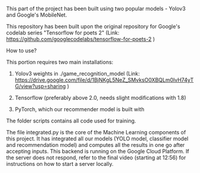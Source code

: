 This part of the project has been built using two popular models - Yolov3 and Google's MobileNet.

This repository has been built upon the original repository for Google's codelab series "Tensorflow for poets 2" (Link: https://github.com/googlecodelabs/tensorflow-for-poets-2 )

How to use?

This portion requires two main installations:

1. Yolov3 weights in ./game_recognition_model (Link: https://drive.google.com/file/d/1BjNKgL5NeZ_SMvksO0XBQLm0lvH74yTG/view?usp=sharing )

2. Tensorflow (preferably above 2.0, needs slight modifications with 1.8)

3. PyTorch, which our recommender model is built with

The folder scripts contains all code used for training.

The file integrated.py is the core of the Machine Learning components of this project. It has integrated all our models (YOLO model, classifier model and recommendation model) and computes all the results in one go after accepting inputs. This backend is running on the Google Cloud Platform. If the server does not respond, refer to the final video (starting at 12:56) for instructions on how to start a server locally.


